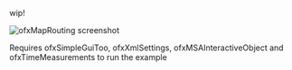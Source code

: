 wip!

![ofxMapRouting screenshot](http://farm9.staticflickr.com/8156/7562395360_948b558b79_o.png)


Requires ofxSimpleGuiToo, ofxXmlSettings, ofxMSAInteractiveObject and ofxTimeMeasurements to run the example